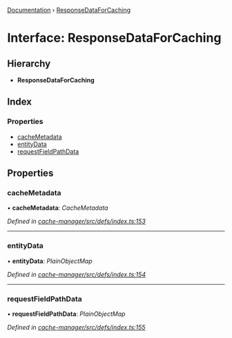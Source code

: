 [Documentation](../README.md) › [ResponseDataForCaching](responsedataforcaching.md)

# Interface: ResponseDataForCaching

## Hierarchy

* **ResponseDataForCaching**

## Index

### Properties

* [cacheMetadata](responsedataforcaching.md#cachemetadata)
* [entityData](responsedataforcaching.md#entitydata)
* [requestFieldPathData](responsedataforcaching.md#requestfieldpathdata)

## Properties

###  cacheMetadata

• **cacheMetadata**: *CacheMetadata*

*Defined in [cache-manager/src/defs/index.ts:153](https://github.com/badbatch/graphql-box/blob/4ea76f5/packages/cache-manager/src/defs/index.ts#L153)*

___

###  entityData

• **entityData**: *PlainObjectMap*

*Defined in [cache-manager/src/defs/index.ts:154](https://github.com/badbatch/graphql-box/blob/4ea76f5/packages/cache-manager/src/defs/index.ts#L154)*

___

###  requestFieldPathData

• **requestFieldPathData**: *PlainObjectMap*

*Defined in [cache-manager/src/defs/index.ts:155](https://github.com/badbatch/graphql-box/blob/4ea76f5/packages/cache-manager/src/defs/index.ts#L155)*
